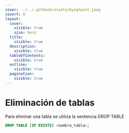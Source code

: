 ```yaml
---
cover: ../../.gitbook/assets/mysqlpost.jpeg
coverY: 0
layout:
  cover:
    visible: true
    size: hero
  title:
    visible: true
  description:
    visible: true
  tableOfContents:
    visible: true
  outline:
    visible: true
  pagination:
    visible: true
---
```


# Eliminación de tablas

Para eliminar una tabla se utiliza la sentencia DROP TABLE

```sql
DROP TABLE [IF EXISTS] <nombre_tabla>;
```
